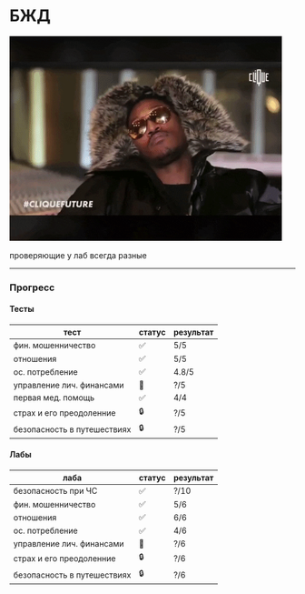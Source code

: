 # БЖД

![pic](https://github.com/bilyardvmetro/ITMO-System-Application-Software/blob/main/gifs/LifeSafetyReadme.gif)

проверяющие у лаб всегда разные

---

### Прогресс

#### Тесты

| тест                          | статус 			 | результат |
| ----------------------------- | ------------------ |-----------|
|  фин. мошенничество           | :white_check_mark: |   5/5     |
|  отношения                    | :white_check_mark: |   5/5     |
|  ос. потребление              | :white_check_mark: | 4.8/5     |
|  управление лич. финансами    |         🚧         |   ?/5     |
|  первая мед. помощь           | :white_check_mark: |   4/4     |
|  страх и его преодоленние     | :lock:             |   ?/5     |
|  безопасность в путешествиях  | :lock:             |   ?/5     |


#### Лабы

| лаба                          | статус 			 | результат |
| ----------------------------- | ------------------ |-----------|
|  безопасность при ЧС          | :white_check_mark: |    ?/10   |
|  фин. мошенничество           | :white_check_mark: |    5/6    |
|  отношения                    | :white_check_mark: |    6/6    |
|  ос. потребление              | :white_check_mark: |    4/6    |
|  управление лич. финансами    |         🚧         |    ?/6    |
|  страх и его преодоленние     | :lock: 			 |    ?/6    |
|  безопасность в путешествиях  | :lock: 			 |    ?/6    |
